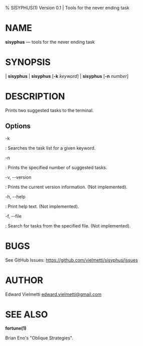 % SISYPHUS(1) Version 0.1 | Tools for the never ending task

NAME
====

**sisyphus** — tools for the never ending task

SYNOPSIS
========

| **sisyphus**
| **sisyphus** \[**-k** _keyword_]
| **sisyphus** \[**-n** _number_]

DESCRIPTION
===========

Prints two suggested tasks to the terminal.

Options
-------

-k

:   Searches the task list for a given keyword.

-n

:   Prints the specified number of suggested tasks.

-v, --version

:   Prints the current version information. (Not implemented).

-h, --help

:   Print help text. (Not implemented).

-f, --file

:   Search for tasks from the specified file. (Not implemented).

BUGS
====

See GitHub Issues: <https://github.com/vielmetti/sisyphus/issues>

AUTHOR
======

Edward Vielmetti <edward.vielmetti@gmail.com>

SEE ALSO
========

**fortune(1)**

Brian Eno's "Oblique Strategies".
